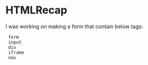 # HTMLRecap

I was working on making a form that contain below tags:

```
 form
 input
 div
 iframe
 nav
```